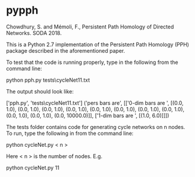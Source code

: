# pypph
Chowdhury, S. and Mémoli, F., Persistent Path Homology of Directed Networks. SODA 2018.

This is a Python 2.7 implementation of the Persistent Path Homology (PPH) package described in the aforementioned paper. 

To test that the code is running properly, type in the following from the command line:

  python pph.py tests\cycleNet11.txt

The output should look like:

['pph.py', 'tests\\cycleNet11.txt']
('pers bars are', [['0-dim bars are ', [(0.0, 1.0), (0.0, 1.0), (0.0, 1.0), (0.0, 1.0), (0.0, 1.0), (0.0, 1.0), (0.0, 1.0), (0.0, 1.0), (0.0, 1.0), (0.0, 1.0), (0.0, 10000.0)]], ['1-dim bars are ', [(1.0, 6.0)]]])



The tests folder contains code for generating cycle networks on n nodes. To run, type the following in from the command line:

  python cycleNet.py < n >
  
Here < n > is the number of nodes. E.g.
  
  python cycleNet.py 11
